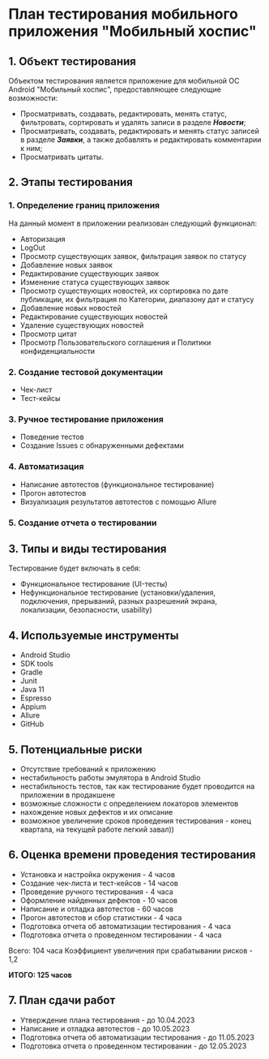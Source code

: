 #  План тестирования мобильного приложения "Мобильный хоспис"

##  1. Объект тестирования

Объектом тестирования является приложение для мобильной ОС Android "Мобильный хоспис", предоставляющее следующие возможности:
* Просматривать, создавать, редактировать, менять статус, фильтровать, сортировать и удалять записи в разделе ***Новости***;
* Просматривать, создавать, редактировать и менять статус записей в разделе ***Заявки***, а также добавлять и редактировать комментарии к ним;
* Просматривать цитаты.

## 2. Этапы тестирования

### 1. Определение границ приложения

На данный момент в приложении реализован следующий функционал:
* Авторизация
* LogOut
* Просмотр существующих заявок, фильтрация заявок по статусу
* Добавление новых заявок
* Редактирование существующих заявок
* Изменение статуса существующих заявок
* Просмотр существующих новостей, их сортировка по дате публикации, их фильтрация по Категории, диапазону дат и статусу
* Добавление новых новостей
* Редактирование существующих новостей
* Удаление существующих новостей
* Просмотр цитат
* Просмотр Пользовательского соглашения и Политики конфиденциальности

### 2. Создание тестовой документации
* Чек-лист
* Тест-кейсы

### 3. Ручное тестирование приложения
* Поведение тестов
* Создание Issues с обнаруженными дефектами
### 4. Автоматизация
* Написание автотестов (функциональное тестирование)
* Прогон автотестов
* Визуализация результатов автотестов с помощью Allure
### 5. Создание отчета о тестировании

## 3. Типы и виды тестирования
Тестирование будет включать в себя:
* Функциональное тестирование (UI-тесты)
* Нефункциональное тестирование (установки/удаления, подключения, прерываний, разных разрешений экрана, локализации, безопасности, usability)

## 4. Используемые инструменты
* Android Studio
* SDK tools
* Gradle
* Junit
* Java 11
* Espresso
* Appium
* Allure
* GitHub

## 5. Потенциальные риски
* Отсутствие требований к приложению
* нестабильность работы эмулятора в Android Studio
* нестабильность тестов, так как тестирование будет проводится на приложении в продакшене
* возможные сложности с определением локаторов элементов
* нахождение новых дефектов и их описание
* возможное увеличение сроков проведения тестирования - конец квартала, на текущей работе легкий завал))

## 6. Оценка времени проведения тестирования
* Установка и настройка окружения - 4 часов
* Создание чек-листа и тест-кейсов - 14 часов
* Проведение ручного тестирования - 4 часа
* Оформление найденных дефектов - 10 часов
* Написание и отладка автотестов - 60 часов
* Прогон автотестов и сбор статистики - 4 часа
* Подготовка отчета об автоматизации тестирования - 4 часа
* Подготовка отчета о проведенном тестировании - 4 часа

Всего: 104 часа
Коэффициент увеличения при срабатывании рисков - 1,2

**ИТОГО: 125 часов**
## 7. План сдачи работ
* Утверждение плана тестирования - до 10.04.2023
* Написание и отладка автотестов - до 10.05.2023
* Подготовка отчета об автоматизации тестирования - до 11.05.2023
* Подготовка отчета о проведенном тестировании - до 12.05.2023

